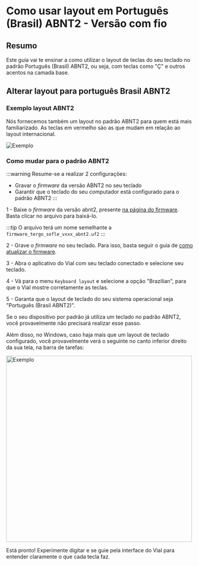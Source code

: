 # Como usar layout em Português (Brasil) ABNT2 - Versão com fio

## Resumo

Este guia vai te ensinar a como utilizar o layout de teclas do seu teclado no padrão Português (Brasil) ABNT2, ou seja, com teclas como "Ç" e outros acentos na camada base.

## Alterar layout para português Brasil ABNT2

### Exemplo layout ABNT2

Nós fornecemos também um layout no padrão ABNT2 para quem está mais familiarizado. As teclas em vermelho são as que mudam em relação ao layout internacional.

<img src="/Tergo-Sofle-Documentation/img/base_abnt.svg" alt="Exemplo"  />

### Como mudar para o padrão ABNT2

:::warning
Resume-se a realizar 2 configurações:
- Gravar o _firmware_ da versão ABNT2 no seu teclado
- Garantir que o teclado do seu computador está configurado para o padrão ABNT2
:::

1 -  Baixe o _firmware_ da versão abnt2, presente [na página do firmware](https://github.com/TergoTeclados/vial-qmk-firmware/releases/). Basta clicar no arquivo para baixá-lo.

:::tip
O arquivo terá um nome semelhante a `firmware_tergo_sofle_vxxx_abnt2.uf2`
:::

2 - Grave o _firmware_ no seu teclado. Para isso, basta seguir o guia de [como atualizar o firmware](./COMO_ATUALIZAR_FIRMWARE.md).

3 - Abra o aplicativo do Vial com seu teclado conectado e selecione seu teclado.

4 - Vá para o menu `Keyboard layout` e selecione a opção "Brazilian", para que o Vial mostre corretamente as teclas.

5 - Garanta que o layout de teclado do seu sistema operacional seja "Português (Brasil ABNT2)".

Se o seu dispositivo por padrão já utiliza um teclado no padrão ABNT2, você provavelmente não precisará realizar esse passo.

Além disso, no Windows, caso haja mais que um layout de teclado configurado, você provavelmente verá o seguinte no canto inferior direito da sua tela, na barra de tarefas:

<img src="/Tergo-Sofle-Documentation/img/teclados_no_windows.png" alt="Exemplo" width="500" />

Está pronto! Experimente digitar e se guie pela interface do Vial para entender claramente o que cada tecla faz.
